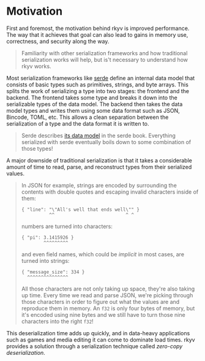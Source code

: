 # Motivation

First and foremost, the motivation behind rkyv is improved performance. The way that it achieves
that goal can also lead to gains in memory use, correctness, and security along the way.

> Familiarity with other serialization frameworks and how traditional serialization works will help,
> but is't necessary to understand how rkyv works.

Most serialization frameworks like [serde](https://serde.rs) define an internal data model that
consists of basic types such as primitives, strings, and byte arrays. This splits the work of
serializing a type into two stages: the frontend and the backend. The frontend takes some type and
breaks it down into the serializable types of the data model. The backend then takes the data model
types and writes them using some data format such as JSON, Bincode, TOML, etc. This allows a clean
separation between the serialization of a type and the data format it is written to.

> Serde describes [its data model](https://serde.rs/data-model.html) in the serde book. Everything
> serialized with serde eventually boils down to some combination of those types!

A major downside of traditional serialization is that it takes a considerable amount of time to
read, parse, and reconstruct types from their serialized values.

> In JSON for example, strings are encoded by surrounding the contents with double quotes and
> escaping invalid characters inside of them:
> ```
> { "line": "\"All's well that ends well\"" }
>           ^^                          ^ ^
> ```
> numbers are turned into characters:
> ```
> { "pi": 3.1415926 }
>         ^^^^^^^^^
> ```
> and even field names, which could be *implicit* in most cases, are turned into strings:
> ```
> { "message_size": 334 }
>   ^^^^^^^^^^^^^^^
> ```
> All those characters are not only taking up space, they're also taking up time. Every time we read
> and parse JSON, we're picking through those characters in order to figure out what the values are
> and reproduce them in memory. An `f32` is only four bytes of memory, but it's encoded using nine
> bytes and we still have to turn those nine characters into the right `f32`!

This deserialization time adds up quickly, and in data-heavy applications such as games and media
editing it can come to dominate load times. rkyv provides a solution through a serialization
technique called *zero-copy deserialization*.
